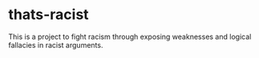 # thats-racist
This is a project to fight racism through exposing weaknesses and logical fallacies in racist arguments.
